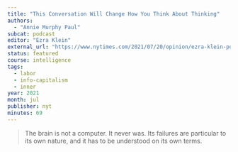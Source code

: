 ```yaml
---
title: "This Conversation Will Change How You Think About Thinking"
authors:
  - "Annie Murphy Paul"
subcat: podcast
editor: "Ezra Klein"
external_url: "https://www.nytimes.com/2021/07/20/opinion/ezra-klein-podcast-annie-murphy-paul.html"
status: featured
course: intelligence
tags:
  - labor
  - info-capitalism
  - inner
year: 2021
month: jul
publisher: nyt
minutes: 69
---
```


> The brain is not a computer. It never was.
Its failures are particular to its own nature, and it has to be understood on its own terms.
